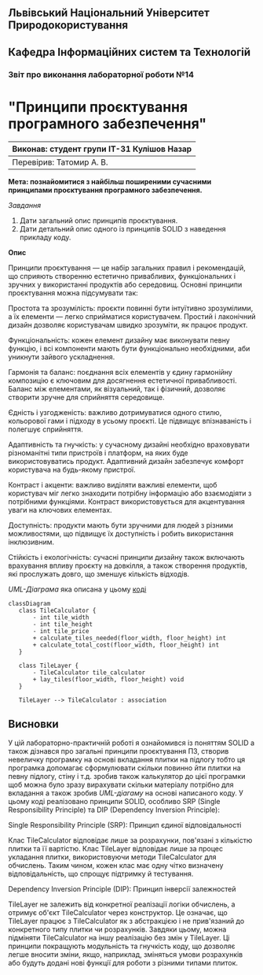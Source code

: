 ## Львівський Національний Університет Природокористування
## Кафедра Інформаційних систем та Технологій



### Звіт про виконання лабораторної роботи №14
# "Принципи проєктування програмного забезпечення"



| Виконав: студент групи ІТ-31 Кулішов Назар     |
|----------------------------------------------|
| Перевірив: Татомир А. В.     |



**Мета: познайомитися з найбільш поширеними сучасними
принципами проєктування програмного забезпечення.**

*Завдання*

1. Дати загальний опис принципів проєктування.
2. Дати детальний опис одного із принципів SOLID з наведення прикладу
коду.

**Опис**

Принципи проєктування — це набір загальних правил і рекомендацій, що сприяють створенню естетично привабливих, функціональних і зручних у використанні продуктів або середовищ. Основні принципи проєктування можна підсумувати так:

Простота та зрозумілість: проєкти повинні бути інтуїтивно зрозумілими, а їх елементи — легко сприйматися користувачем. Простий і лаконічний дизайн дозволяє користувачам швидко зрозуміти, як працює продукт.

Функціональність: кожен елемент дизайну має виконувати певну функцію, і всі компоненти мають бути функціонально необхідними, аби уникнути зайвого ускладнення.

Гармонія та баланс: поєднання всіх елементів у єдину гармонійну композицію є ключовим для досягнення естетичної привабливості. Баланс між елементами, як візуальний, так і фізичний, дозволяє створити зручне для сприйняття середовище.

Єдність і узгодженість: важливо дотримуватися одного стилю, кольорової гами і підходу в усьому проєкті. Це підвищує впізнаваність і полегшує сприйняття.

Адаптивність та гнучкість: у сучасному дизайні необхідно враховувати різноманітні типи пристроїв і платформ, на яких буде використовуватись продукт. Адаптивний дизайн забезпечує комфорт користувача на будь-якому пристрої.

Контраст і акценти: важливо виділяти важливі елементи, щоб користувач міг легко знаходити потрібну інформацію або взаємодіяти з потрібними функціями. Контраст використовується для акцентування уваги на ключових елементах.

Доступність: продукти мають бути зручними для людей з різними можливостями, що підвищує їх доступність і робить використання інклюзивним.

Стійкість і екологічність: сучасні принципи дизайну також включають врахування впливу проєкту на довкілля, а також створення продуктів, які прослужать довго, що зменшує кількість відходів.

 *UML-Діаграма* яка описана у цьому [коді](./lab14.py)

 ```mermaid
 classDiagram
    class TileCalculator {
        - int tile_width
        - int tile_height
        - int tile_price
        + calculate_tiles_needed(floor_width, floor_height) int
        + calculate_total_cost(floor_width, floor_height) int
    }

    class TileLayer {
        - TileCalculator tile_calculator
        + lay_tiles(floor_width, floor_height) void
    }

    TileLayer --> TileCalculator : association

   ```

## Висновки
У цій лабораторно-практичній роботі я ознайомився із поняттям SOLID а також дізнався про загальні принципи проєктування ПЗ, створив невеличку програмку на основі вкладання плитки на підлогу тобто ця програмка допомагає сформулювати скільки повинно йти плитки на певну підлогу, стіну і т.д. зробив також калькулятор до цієї програмки щоб можна було зразу вирахувати скільки матеріалу потрібно для вкладання а також зробив *UML-діагаму* на основі написаного коду. У цьому коді реалізовано принципи SOLID, особливо SRP (Single Responsibility Principle) та DIP (Dependency Inversion Principle):

Single Responsibility Principle (SRP): Принцип єдиної відповідальності

Клас TileCalculator відповідає лише за розрахунки, пов'язані з кількістю плитки та її вартістю.
Клас TileLayer відповідає лише за процес укладання плитки, використовуючи методи TileCalculator для обчислень.
Таким чином, кожен клас має одну чітко визначену відповідальність, що спрощує підтримку й тестування.

Dependency Inversion Principle (DIP): Принцип інверсії залежностей

TileLayer не залежить від конкретної реалізації логіки обчислень, а отримує об'єкт TileCalculator через конструктор. Це означає, що TileLayer працює з TileCalculator як з абстракцією і не прив'язаний до конкретного типу плитки чи розрахунків.
Завдяки цьому, можна підміняти TileCalculator на іншу реалізацію без змін у TileLayer.
Ці принципи покращують модульність та гнучкість коду, що дозволяє легше вносити зміни, якщо, наприклад, зміняться умови розрахунків або будуть додані нові функції для роботи з різними типами плиток.
